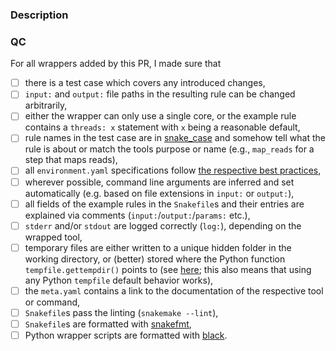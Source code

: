<!-- Ensure that the PR title follows conventional commit style (<type>: <description>)-->
<!-- Possible types are here: https://github.com/commitizen/conventional-commit-types/blob/master/index.json -->

### Description

<!-- Add a description of your PR here-->

### QC
<!-- Make sure that you can tick the boxes below. -->

For all wrappers added by this PR, I made sure that

* [ ] there is a test case which covers any introduced changes,
* [ ] `input:` and `output:` file paths in the resulting rule can be changed arbitrarily,
* [ ] either the wrapper can only use a single core, or the example rule contains a `threads: x` statement with `x` being a reasonable default,
* [ ] rule names in the test case are in [snake_case](https://en.wikipedia.org/wiki/Snake_case) and somehow tell what the rule is about or match the tools purpose or name (e.g., `map_reads` for a step that maps reads),
* [ ] all `environment.yaml` specifications follow [the respective best practices](https://stackoverflow.com/a/64594513/2352071),
* [ ] wherever possible, command line arguments are inferred and set automatically (e.g. based on file extensions in `input:` or `output:`),
* [ ] all fields of the example rules in the `Snakefile`s and their entries are explained via comments (`input:`/`output:`/`params:` etc.),
* [ ] `stderr` and/or `stdout` are logged correctly (`log:`), depending on the wrapped tool,
* [ ] temporary files are either written to a unique hidden folder in the working directory, or (better) stored where the Python function `tempfile.gettempdir()` points to (see [here](https://docs.python.org/3/library/tempfile.html#tempfile.gettempdir); this also means that using any Python `tempfile` default behavior works),
* [ ] the `meta.yaml` contains a link to the documentation of the respective tool or command,
* [ ] `Snakefile`s pass the linting (`snakemake --lint`),
* [ ] `Snakefile`s are formatted with [snakefmt](https://github.com/snakemake/snakefmt),
* [ ] Python wrapper scripts are formatted with [black](https://black.readthedocs.io).
